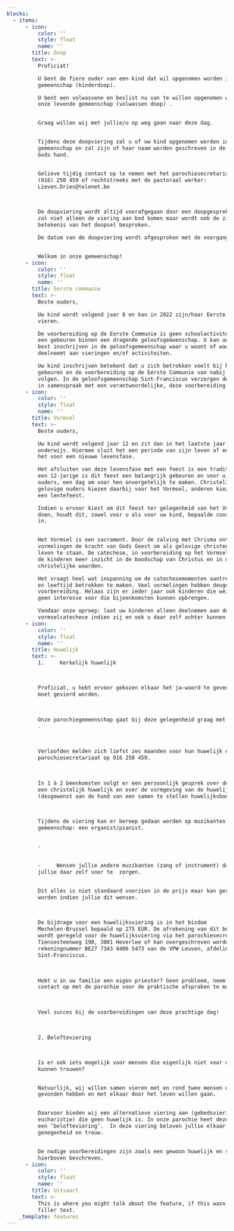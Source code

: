 ```yaml
---
blocks:
  - items:
      - icon:
          color: ''
          style: float
          name: ''
        title: Doop
        text: >-
          Proficiat!

          U bent de fiere ouder van een kind dat wil opgenomen worden in onze
          gemeenschap (kinderdoop).

          U bent een volwassene en beslist nu van te willen opgenomen worden in
          onze levende gemeenschap (volwassen doop) . 


          Graag willen wij met jullie/u op weg gaan naar deze dag.


          Tijdens deze doopviering zal u of uw kind opgenomen worden in onze
          gemeenschap en zal zijn of haar naam worden geschreven in de palm van
          Gods hand.


          Gelieve tijdig contact op te nemen met het parochiesecretariaat op
          (016) 250 459 of rechtstreeks met de pastoraal werker:
          Lieven.Dries@telenet.be

           

          De doopviering wordt altijd voorafgegaan door een doopgesprek. Daarin
          zal niet alleen de viering aan bod komen maar wordt ook de zin en
          betekenis van het doopsel besproken.

          De datum van de doopviering wordt afgesproken met de voorganger. 


          Welkom in onze gemeenschap!
      - icon:
          color: ''
          style: float
          name: ''
        title: Eerste communie
        text: >-
          Beste ouders, 

          Uw kind wordt volgend jaar 8 en kan in 2022 zijn/haar Eerste Communie
          vieren.

          De voorbereiding op de Eerste Communie is geen schoolactiviteit, maar
          een gebeuren binnen een dragende geloofsgemeenschap. U kan uw kind dus
          best inschrijven in de geloofsgemeenschap waar u woont of waar u
          deelneemt aan vieringen en/of activiteiten.

          Uw kind inschrijven betekent dat u zich betrokken voelt bij het
          gebeuren en de voorbereiding op de Eerste Communie van nabij wil
          volgen. In de geloofsgemeenschap Sint-Franciscus verzorgen de ouders,
          in samenspraak met een verantwoordelijke, deze voorbereiding.
      - icon:
          color: ''
          style: float
          name: ''
        title: Vormsel
        text: >-
          Beste ouders,

          Uw kind wordt volgend jaar 12 en zit dan in het laatste jaar lager
          onderwijs. Hiermee sluit het een periode van zijn leven af en staat
          het voor een nieuwe levensfase.

          Het afsluiten van deze levensfase met een feest is een traditie. Voor
          een 12-jarige is dit feest een belangrijk gebeuren en voor u, als
          ouders, een dag om voor hen onvergetelijk te maken. Christelijk
          gelovige ouders kiezen daarbij voor het Vormsel, anderen kiezen voor
          een lentefeest.

          Indien u ervoor kiest om dit feest ter gelegenheid van het Vormsel te
          doen, houdt dit, zowel voor u als voor uw kind, bepaalde consequenties
          in.


          Het Vormsel is een sacrament. Door de zalving met Chrisma ontvangen de
          vormelingen de kracht van Gods Geest om als gelovige christenen in het
          leven te staan. De catechese, in voorbereiding op het Vormsel, geeft
          de kinderen meer inzicht in de boodschap van Christus en in de
          christelijke waarden.

          Het vraagt heel wat inspanning om de catechesemomenten aantrekkelijk
          en leeftijd betrokken te maken. Veel vormelingen hebben deugd aan deze
          voorbereiding. Helaas zijn er ieder jaar ook kinderen die weinig of
          geen interesse voor die bijeenkomsten kunnen opbrengen.

          Vandaar onze oproep: laat uw kinderen alleen deelnemen aan de
          vormselcatechese indien zij en ook u daar zelf achter kunnen staan.
      - icon:
          color: ''
          style: float
          name: ''
        title: Huwelijk
        text: >-
          1.     Kerkelijk huwelijk



          Proficiat, u hebt ervoor gekozen elkaar het ja-woord te geven en dat
          moet gevierd worden.

           

          Onze parochiegemeenschap gaat bij deze gelegenheid graag met u op weg
          .

           

          Verloofden melden zich liefst zes maanden voor hun huwelijk op het
          parochiesecretariaat op 016 250 459.  

           

          In 1 à 2 beenkomsten volgt er een persoonlijk gesprek over de zin van
          een christelijk huwelijk en over de vormgeving van de huwelijksviering
          (desgewenst aan de hand van een samen te stellen huwelijksboekje).

           

          Tijdens de viering kan er beroep gedaan worden op muzikanten van onze
          gemeenschap: een organist/pianist.


          -         


          -     Wensen jullie andere muzikanten (zang of instrument) dan dienen
          jullie daar zelf voor te  zorgen.


          Dit alles is niet standaard voorzien in de prijs maar kan geregeld
          worden indien jullie dit wensen.

           

          De bijdrage voor een huwelijksviering is in het bisdom
          Mechelen-Brussel bepaald op 275 EUR. De afrekening van dit bedrag
          wordt geregeld voor de huwelijksviering via het parochiesecretariaat,
          Tiensesteenweg 190, 3001 Heverlee of kan overgeschreven worden op het
          rekeningnummer BE27 7343 4406 5473 van de VPW Leuven, afdeling
          Sint-Franciscus.   

           

          Hebt u in uw familie een eigen priester? Geen probleem, neem dan
          contact op met de parochie voor de praktische afspraken te maken.

           

          Veel succes bij de voorbereidingen van deze prachtige dag!

           

          2. Belofteviering



          Is er ook iets mogelijk voor mensen die eigenlijk niet voor de kerk
          kunnen trouwen?


          Natuurlijk, wij willen samen vieren met en rond twee mensen die elkaar
          gevonden hebben en met elkaar door het leven willen gaan.


          Daarvoor bieden wij een alternatieve viering aan (gebedsviering of
          eucharistie) die geen huwelijk is. In onze parochie heet deze viering
          een ‘belofteviering’.  In deze viering beloven jullie elkaar
          genegenheid en trouw.


          De nodige voorbereidingen zijn zoals een gewoon huwelijk en staan
          hierboven beschreven.
      - icon:
          color: ''
          style: float
          name: ''
        title: Uitvaart
        text: >-
          This is where you might talk about the feature, if this wasn't just
          filler text.
    _template: features
---
```


